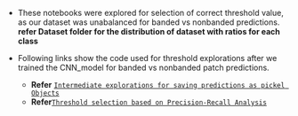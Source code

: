 - These notebooks were explored for selection of correct threshold value, as our dataset was unabalanced for banded vs nonbanded predictions.
**refer Dataset folder for the distribution of dataset with ratios for each class**

- Following links show the code used for threshold explorations after we trained the CNN_model for banded vs nonbanded patch predictions.

  - **Refer** [`Intermediate explorations for saving predictions as pickel Objects`](Saving_Predictions_as_pickle_objects.ipynb) <br>
  - **Refer**[`Threshold selection based on Precision-Recall Analysis`](Threshold_Analysis.ipynb)
